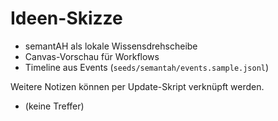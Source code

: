 # Ideen-Skizze

- semantAH als lokale Wissensdrehscheibe
- Canvas-Vorschau für Workflows
- Timeline aus Events (`seeds/semantah/events.sample.jsonl`)

Weitere Notizen können per Update-Skript verknüpft werden.

<!-- related:auto:start -->
- (keine Treffer)
<!-- related:auto:end -->
